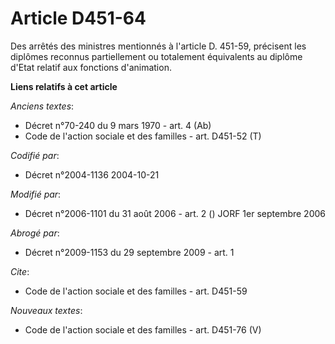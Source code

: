 # Article D451-64

Des arrêtés des ministres mentionnés à l'article D. 451-59, précisent les diplômes reconnus partiellement ou totalement
équivalents au diplôme d'Etat relatif aux fonctions d'animation.

**Liens relatifs à cet article**

_Anciens textes_:

  - Décret n°70-240 du 9 mars 1970 - art. 4 (Ab)
  - Code de l'action sociale et des familles - art. D451-52 (T)

_Codifié par_:

  - Décret n°2004-1136 2004-10-21

_Modifié par_:

  - Décret n°2006-1101 du 31 août 2006 - art. 2 () JORF 1er septembre 2006

_Abrogé par_:

  - Décret n°2009-1153 du 29 septembre 2009 - art. 1

_Cite_:

  - Code de l'action sociale et des familles - art. D451-59

_Nouveaux textes_:

  - Code de l'action sociale et des familles - art. D451-76 (V)
